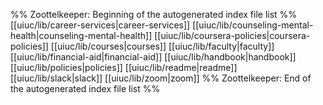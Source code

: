 %% Zoottelkeeper: Beginning of the autogenerated index file list  %%
 [[uiuc/lib/career-services|career-services]]
 [[uiuc/lib/counseling-mental-health|counseling-mental-health]]
 [[uiuc/lib/coursera-policies|coursera-policies]]
 [[uiuc/lib/courses|courses]]
 [[uiuc/lib/faculty|faculty]]
 [[uiuc/lib/financial-aid|financial-aid]]
 [[uiuc/lib/handbook|handbook]]
 [[uiuc/lib/policies|policies]]
 [[uiuc/lib/readme|readme]]
 [[uiuc/lib/slack|slack]]
 [[uiuc/lib/zoom|zoom]]
%% Zoottelkeeper: End of the autogenerated index file list  %%
